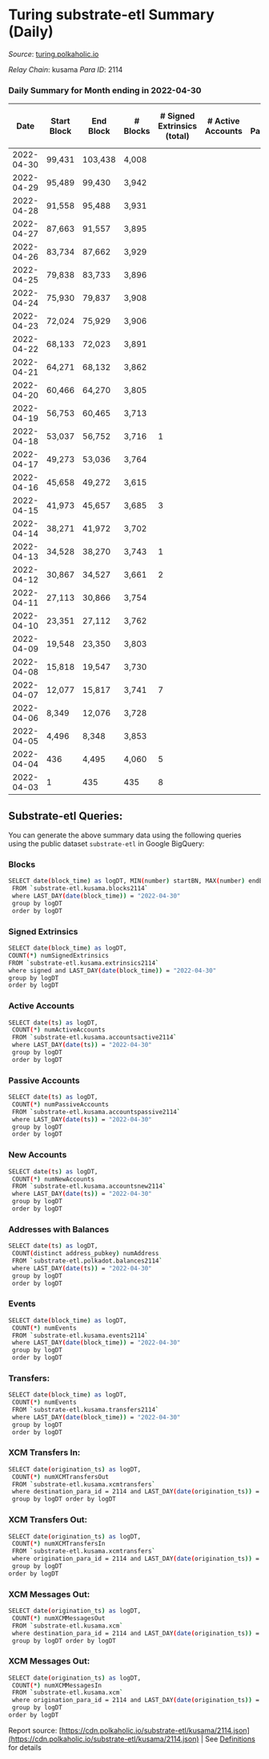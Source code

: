 # Turing substrate-etl Summary (Daily)

_Source_: [turing.polkaholic.io](https://turing.polkaholic.io)

*Relay Chain*: kusama
*Para ID*: 2114



### Daily Summary for Month ending in 2022-04-30


| Date | Start Block | End Block | # Blocks | # Signed Extrinsics (total) | # Active Accounts | # Passive | # New | # Addresses with Balances | # Events | # Transfers | # XCM Transfers In | # XCM Transfers Out | # XCM In | # XCM Out | Issues | 
| ---- | ----------- | --------- | -------- | --------------------------- | ----------------- | --------- | ----- | ------------------------- | -------- | ----------- | ------------------ | ------------------- | -------- | --------- | ------ |
| 2022-04-30 | 99,431 | 103,438 | 4,008 |  |  |  |  | 20 | 8,021 |   |   |   |  |  |  |
| 2022-04-29 | 95,489 | 99,430 | 3,942 |  |  |  |  | 20 | 7,886 |   |   |   |  |  |  |
| 2022-04-28 | 91,558 | 95,488 | 3,931 |  |  |  |  | 20 | 7,868 |   |   |   |  |  |  |
| 2022-04-27 | 87,663 | 91,557 | 3,895 |  |  |  |  | 20 | 7,792 |   |   |   |  |  |  |
| 2022-04-26 | 83,734 | 87,662 | 3,929 |  |  |  |  | 20 | 7,863 |   |   |   |  |  |  |
| 2022-04-25 | 79,838 | 83,733 | 3,896 |  |  |  |  | 20 | 7,794 |   |   |   |  |  |  |
| 2022-04-24 | 75,930 | 79,837 | 3,908 |  |  |  |  | 20 | 7,821 |   |   |   |  |  |  |
| 2022-04-23 | 72,024 | 75,929 | 3,906 |  |  |  |  | 20 | 7,814 |   |   |   |  |  |  |
| 2022-04-22 | 68,133 | 72,023 | 3,891 |  |  |  |  | 20 | 7,788 |   |   |   |  |  |  |
| 2022-04-21 | 64,271 | 68,132 | 3,862 |  |  |  |  | 20 | 7,729 |   |   |   |  |  |  |
| 2022-04-20 | 60,466 | 64,270 | 3,805 |  |  |  |  | 20 | 7,612 |   |   |   |  |  |  |
| 2022-04-19 | 56,753 | 60,465 | 3,713 |  |  |  |  | 20 | 7,431 |   |   |   |  |  |  |
| 2022-04-18 | 53,037 | 56,752 | 3,716 | 1 |  |  |  | 20 | 7,439 | 1  |   |   |  |  |  |
| 2022-04-17 | 49,273 | 53,036 | 3,764 |  |  |  |  | 20 | 7,533 |   |   |   |  |  |  |
| 2022-04-16 | 45,658 | 49,272 | 3,615 |  |  |  |  | 20 | 7,232 |   |   |   |  |  |  |
| 2022-04-15 | 41,973 | 45,657 | 3,685 | 3 |  |  |  | 20 | 7,394 | 3  |   |   |  |  |  |
| 2022-04-14 | 38,271 | 41,972 | 3,702 |  |  |  |  | 18 | 7,406 |   |   |   |  |  |  |
| 2022-04-13 | 34,528 | 38,270 | 3,743 | 1 |  |  |  | 18 | 7,496 | 1  |   |   |  |  |  |
| 2022-04-12 | 30,867 | 34,527 | 3,661 | 2 |  |  |  | 18 | 7,337 | 1  |   |   |  |  |  |
| 2022-04-11 | 27,113 | 30,866 | 3,754 |  |  |  |  | 17 | 7,513 |   |   |   |  |  |  |
| 2022-04-10 | 23,351 | 27,112 | 3,762 |  |  |  |  | 17 | 7,527 |   |   |   |  |  |  |
| 2022-04-09 | 19,548 | 23,350 | 3,803 |  |  |  |  | 17 | 7,611 |   |   |   |  |  |  |
| 2022-04-08 | 15,818 | 19,547 | 3,730 |  |  |  |  | 17 | 7,462 |   |   |   |  |  |  |
| 2022-04-07 | 12,077 | 15,817 | 3,741 | 7 |  |  |  | 17 | 7,523 | 3  |   |   |  |  |  |
| 2022-04-06 | 8,349 | 12,076 | 3,728 |  |  |  |  | 15 | 7,458 |   |   |   |  |  |  |
| 2022-04-05 | 4,496 | 8,348 | 3,853 |  |  |  |  | 15 | 7,711 |   |   |   |  |  |  |
| 2022-04-04 | 436 | 4,495 | 4,060 | 5 |  |  |  | 15 | 8,143 |   |   |   |  |  |  |
| 2022-04-03 | 1 | 435 | 435 | 8 |  |  |  | 15 | 907 | 2  |   |   |  |  |  |

## Substrate-etl Queries:
You can generate the above summary data using the following queries using the public dataset `substrate-etl` in Google BigQuery:

### Blocks
```bash
SELECT date(block_time) as logDT, MIN(number) startBN, MAX(number) endBN, COUNT(*) numBlocks 
 FROM `substrate-etl.kusama.blocks2114`  
 where LAST_DAY(date(block_time)) = "2022-04-30" 
 group by logDT 
 order by logDT
```

### Signed Extrinsics
```bash
SELECT date(block_time) as logDT, 
COUNT(*) numSignedExtrinsics 
FROM `substrate-etl.kusama.extrinsics2114`  
where signed and LAST_DAY(date(block_time)) = "2022-04-30" 
group by logDT 
order by logDT
```

### Active Accounts
```bash
SELECT date(ts) as logDT, 
 COUNT(*) numActiveAccounts 
 FROM `substrate-etl.kusama.accountsactive2114` 
 where LAST_DAY(date(ts)) = "2022-04-30" 
 group by logDT 
 order by logDT
```

### Passive Accounts
```bash
SELECT date(ts) as logDT, 
 COUNT(*) numPassiveAccounts 
 FROM `substrate-etl.kusama.accountspassive2114` 
 where LAST_DAY(date(ts)) = "2022-04-30" 
 group by logDT 
 order by logDT
```

### New Accounts
```bash
SELECT date(ts) as logDT, 
 COUNT(*) numNewAccounts 
 FROM `substrate-etl.kusama.accountsnew2114` 
 where LAST_DAY(date(ts)) = "2022-04-30" 
 group by logDT
 order by logDT
```

### Addresses with Balances
```bash
SELECT date(ts) as logDT,
 COUNT(distinct address_pubkey) numAddress 
 FROM `substrate-etl.polkadot.balances2114` 
 where LAST_DAY(date(ts)) = "2022-04-30" 
 group by logDT 
 order by logDT
```

### Events
```bash
SELECT date(block_time) as logDT, 
 COUNT(*) numEvents 
 FROM `substrate-etl.kusama.events2114` 
 where LAST_DAY(date(block_time)) = "2022-04-30" 
 group by logDT 
 order by logDT
```

### Transfers:
```bash
SELECT date(block_time) as logDT, 
 COUNT(*) numEvents 
 FROM `substrate-etl.kusama.transfers2114` 
 where LAST_DAY(date(block_time)) = "2022-04-30" 
 group by logDT 
 order by logDT
```

### XCM Transfers In:
```bash
SELECT date(origination_ts) as logDT, 
 COUNT(*) numXCMTransfersOut 
 FROM `substrate-etl.kusama.xcmtransfers` 
 where destination_para_id = 2114 and LAST_DAY(date(origination_ts)) = "2022-04-30" 
 group by logDT order by logDT
```

### XCM Transfers Out:
```bash
SELECT date(origination_ts) as logDT, 
 COUNT(*) numXCMTransfersIn 
 FROM `substrate-etl.kusama.xcmtransfers` 
 where origination_para_id = 2114 and LAST_DAY(date(origination_ts)) = "2022-04-30" 
 group by logDT 
order by logDT
```

### XCM Messages Out:
```bash
SELECT date(origination_ts) as logDT, 
 COUNT(*) numXCMMessagesOut 
 FROM `substrate-etl.kusama.xcm` 
 where destination_para_id = 2114 and LAST_DAY(date(origination_ts)) = "2022-04-30" 
 group by logDT order by logDT
```

### XCM Messages Out:
```bash
SELECT date(origination_ts) as logDT, 
 COUNT(*) numXCMMessagesIn 
 FROM `substrate-etl.kusama.xcm` 
 where origination_para_id = 2114 and LAST_DAY(date(origination_ts)) = "2022-04-30" 
 group by logDT 
order by logDT
```


Report source: [https://cdn.polkaholic.io/substrate-etl/kusama/2114.json](https://cdn.polkaholic.io/substrate-etl/kusama/2114.json) | See [Definitions](/DEFINITIONS.md) for details
